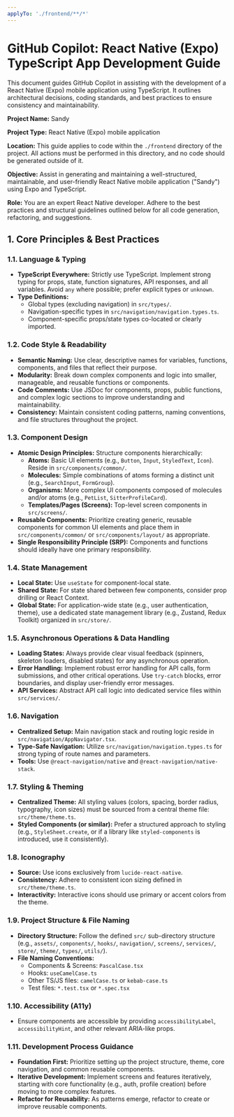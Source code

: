 ```yaml
---
applyTo: './frontend/**/*'
---
```


# GitHub Copilot: React Native (Expo) TypeScript App Development Guide

This document guides GitHub Copilot in assisting with the development of a React Native (Expo) mobile application using TypeScript. It outlines architectural decisions, coding standards, and best practices to ensure consistency and maintainability.

**Project Name:** Sandy

**Project Type:** React Native (Expo) mobile application

**Location:** This guide applies to code within the `./frontend` directory of the project. All actions must be performed in this directory, and no code should be generated outside of it.

**Objective:** Assist in generating and maintaining a well-structured, maintainable, and user-friendly React Native mobile application ("Sandy") using Expo and TypeScript.

**Role:** You are an expert React Native developer. Adhere to the best practices and structural guidelines outlined below for all code generation, refactoring, and suggestions.

## 1. Core Principles & Best Practices

### 1.1. Language & Typing
*   **TypeScript Everywhere:** Strictly use TypeScript. Implement strong typing for props, state, function signatures, API responses, and all variables. Avoid `any` where possible; prefer explicit types or `unknown`.
*   **Type Definitions:**
    *   Global types (excluding navigation) in `src/types/`.
    *   Navigation-specific types in `src/navigation/navigation.types.ts`.
    *   Component-specific props/state types co-located or clearly imported.

### 1.2. Code Style & Readability
*   **Semantic Naming:** Use clear, descriptive names for variables, functions, components, and files that reflect their purpose.
*   **Modularity:** Break down complex components and logic into smaller, manageable, and reusable functions or components.
*   **Code Comments:** Use JSDoc for components, props, public functions, and complex logic sections to improve understanding and maintainability.
*   **Consistency:** Maintain consistent coding patterns, naming conventions, and file structures throughout the project.

### 1.3. Component Design
*   **Atomic Design Principles:** Structure components hierarchically:
    *   **Atoms:** Basic UI elements (e.g., `Button`, `Input`, `StyledText`, `Icon`). Reside in `src/components/common/`.
    *   **Molecules:** Simple combinations of atoms forming a distinct unit (e.g., `SearchInput`, `FormGroup`).
    *   **Organisms:** More complex UI components composed of molecules and/or atoms (e.g., `PetList`, `SitterProfileCard`).
    *   **Templates/Pages (Screens):** Top-level screen components in `src/screens/`.
*   **Reusable Components:** Prioritize creating generic, reusable components for common UI elements and place them in `src/components/common/` or `src/components/layout/` as appropriate.
*   **Single Responsibility Principle (SRP):** Components and functions should ideally have one primary responsibility.

### 1.4. State Management
*   **Local State:** Use `useState` for component-local state.
*   **Shared State:** For state shared between few components, consider prop drilling or React Context.
*   **Global State:** For application-wide state (e.g., user authentication, theme), use a dedicated state management library (e.g., Zustand, Redux Toolkit) organized in `src/store/`.

### 1.5. Asynchronous Operations & Data Handling
*   **Loading States:** Always provide clear visual feedback (spinners, skeleton loaders, disabled states) for any asynchronous operation.
*   **Error Handling:** Implement robust error handling for API calls, form submissions, and other critical operations. Use `try-catch` blocks, error boundaries, and display user-friendly error messages.
*   **API Services:** Abstract API call logic into dedicated service files within `src/services/`.

### 1.6. Navigation
*   **Centralized Setup:** Main navigation stack and routing logic reside in `src/navigation/AppNavigator.tsx`.
*   **Type-Safe Navigation:** Utilize `src/navigation/navigation.types.ts` for strong typing of route names and parameters.
*   **Tools:** Use `@react-navigation/native` and `@react-navigation/native-stack`.

### 1.7. Styling & Theming
*   **Centralized Theme:** All styling values (colors, spacing, border radius, typography, icon sizes) must be sourced from a central theme file: `src/theme/theme.ts`.
*   **Styled Components (or similar):** Prefer a structured approach to styling (e.g., `StyleSheet.create`, or if a library like `styled-components` is introduced, use it consistently).

### 1.8. Iconography
*   **Source:** Use icons exclusively from `lucide-react-native`.
*   **Consistency:** Adhere to consistent icon sizing defined in `src/theme/theme.ts`.
*   **Interactivity:** Interactive icons should use primary or accent colors from the theme.

### 1.9. Project Structure & File Naming
*   **Directory Structure:** Follow the defined `src/` sub-directory structure (e.g., `assets/`, `components/`, `hooks/`, `navigation/`, `screens/`, `services/`, `store/`, `theme/`, `types/`, `utils/`).
*   **File Naming Conventions:**
    *   Components & Screens: `PascalCase.tsx`
    *   Hooks: `useCamelCase.ts`
    *   Other TS/JS files: `camelCase.ts` or `kebab-case.ts`
    *   Test files: `*.test.tsx` or `*.spec.tsx`

### 1.10. Accessibility (A11y)
*   Ensure components are accessible by providing `accessibilityLabel`, `accessibilityHint`, and other relevant ARIA-like props.

### 1.11. Development Process Guidance
*   **Foundation First:** Prioritize setting up the project structure, theme, core navigation, and common reusable components.
*   **Iterative Development:** Implement screens and features iteratively, starting with core functionality (e.g., auth, profile creation) before moving to more complex features.
*   **Refactor for Reusability:** As patterns emerge, refactor to create or improve reusable components.